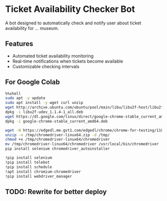 # Ticket Availability Checker Bot

A bot designed to automatically check and notify user about ticket availability for ... museum.

## Features

- Automated ticket availability monitoring
- Real-time notifications when tickets become available
- Customizable checking intervals

## For Google Colab
```bash
%%shell
sudo apt -y update
sudo apt install -y wget curl unzip
wget http://archive.ubuntu.com/ubuntu/pool/main/libu/libu2f-host/libu2f-udev_1.1.4-1_all.deb
dpkg -i libu2f-udev_1.1.4-1_all.deb
wget https://dl.google.com/linux/direct/google-chrome-stable_current_amd64.deb
dpkg -i google-chrome-stable_current_amd64.deb

wget -N https://edgedl.me.gvt1.com/edgedl/chrome/chrome-for-testing/118.0.5993.70/linux64/chromedriver-linux64.zip -P /tmp/
unzip -o /tmp/chromedriver-linux64.zip -d /tmp/
chmod +x /tmp/chromedriver-linux64/chromedriver
mv /tmp/chromedriver-linux64/chromedriver /usr/local/bin/chromedriver
pip install selenium chromedriver_autoinstaller
```

```bash
!pip install selenium
!pip install telebot
!pip install schedule
!apt install chromium-chromedriver
!pip install webdriver_manager
```

## TODO: Rewrite for better deploy
